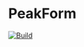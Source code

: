 # PeakForm
[![Build](https://github.com/adrianw0/Fuel/actions/workflows/dotnet.yml/badge.svg)](https://github.com/adrianw0/Fuel/actions/workflows/dotnet.yml)
